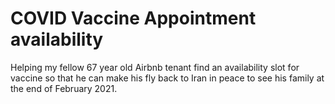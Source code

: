 # COVID Vaccine Appointment availability

Helping my fellow 67 year old Airbnb tenant find an availability slot for vaccine so that he can make his fly back to Iran in peace to see his family at the end of February 2021.
